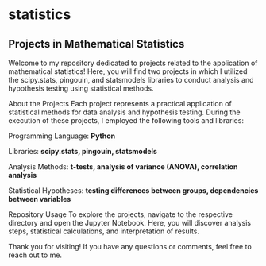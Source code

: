 # statistics

## Projects in Mathematical Statistics

Welcome to my repository dedicated to projects related to the application of mathematical statistics! Here, you will find two projects in which I utilized the scipy.stats, pingouin, and statsmodels libraries to conduct analysis and hypothesis testing using statistical methods.

About the Projects
Each project represents a practical application of statistical methods for data analysis and hypothesis testing. During the execution of these projects, I employed the following tools and libraries:

Programming Language: **Python**

Libraries: **scipy.stats, pingouin, statsmodels**

Analysis Methods: **t-tests, analysis of variance (ANOVA), correlation analysis**

Statistical Hypotheses: **testing differences between groups, dependencies between variables**

Repository Usage
To explore the projects, navigate to the respective directory and open the Jupyter Notebook. Here, you will discover analysis steps, statistical calculations, and interpretation of results.

Thank you for visiting! If you have any questions or comments, feel free to reach out to me.
